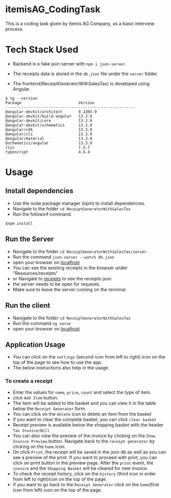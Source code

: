 # itemisAG_CodingTask
This is a coding task given by  itemis AG Company, as a basic interview process. 

# Tech Stack Used

- Backend is a fake json server with `npm i json-server`. 
- The receipts data is stored in the `db.json` file under the `server` folder.

- The frontend(ReceiptGeneratorWithSalesTax) is developed using Angular. 

```
$ ng --version
Package                         Version
---------------------------------------------------------
@angular-devkit/architect       0.1303.9
@angular-devkit/build-angular   13.3.9
@angular-devkit/core            13.3.9
@angular-devkit/schematics      13.3.9
@angular/cdk                    13.3.9
@angular/cli                    13.3.9
@angular/material               13.3.9
@schematics/angular             13.3.9
rxjs                            7.5.7
typescript                      4.6.4

```

# Usage

## Install dependencies
- Use the node package manager (npm) to install dependencies.
- Navigate to the folder `cd ReceiptGeneratorWithSalesTax`
- Run the followinf command.
```
$npm install

```

## Run the Server
- Navigate to the folder `cd ReceiptGeneratorWithSalesTax/server`
- Run the command ```json-server --watch db.json```
- open your browser on [localhost](http://localhost:3000)
- You can see the existing receipts in the browser under "Resources/receipts"
- or Navigate to [receipts](http://localhost:3000/receipts) to see the receipts json
- the server needs to be open for requests. 
- Make sure to leave the server running on the terminal.


## Run the client
- Navigate to the folder `cd ReceiptGeneratorWithSalesTax`
- Run the command ```ng serve```
- open your browser on [localhost](http://localhost:4200/)

## Application Usage
- You can click on the `settings` (second icon from left to right) icon on the top of the page to see how to use the app.
- The below instructions also help in the usage

### To create a receipt
- Enter the values for `name`, `price`, `count` and select the type of item. 
- click `Add Item` button.
- The item will be added to the basket and you can view it in the table below the `Receipt Generator` form.
- You can click on the `delete` icon to delete an item from the basket
- if you want to clear the complete basket, you can click `clear basket`
- Receipt preview is available below the shopping basket with the header `Tax Invoice/Bill`
- You can also view the preview of the invoice by clicking on the `Show Invoice Preview` button. Navigate back to the `receipt generator` by clicking on the `home` icon.
- On click `Print`, the receipt will be saved in the json db as well as you can see a preview of the print. If you want to proceed with print, you can click on print button in the preview page. After the `print` event, the `invoice` and the `Shopping Basket` will be cleared for new invoice.
- To check the receipt history, click on the `history` (third icon in order from left to right)icon on the top of the page.
- If you want to go back to the `Receipt Generator` click on the `home`(first icon from left) icon on the top of the page.